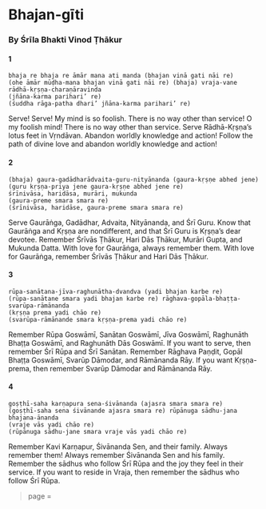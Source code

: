 # Bhajan-gīti

### By Śrīla Bhakti Vinod Ṭhākur

#### 1

    bhaja re bhaja re āmār mana ati manda (bhajan vinā gati nāi re)
    (ohe āmār mūḍha-mana bhajan vinā gati nāi re) (bhaja) vraja-vane rādhā-kṛṣṇa-charaṇāravinda
    (jñāna-karma parihari’ re)
    (śuddha rāga-patha dhari’ jñāna-karma parihari’ re)

Serve! Serve! My mind is so foolish. There is no way other than service! O my foolish mind! There is no way other than service. Serve Rādhā-Kṛṣṇa’s lotus feet in Vṛndāvan. Abandon worldly knowledge and action! Follow the path of divine love and abandon worldly knowledge and action!

#### 2

    (bhaja) gaura-gadādharādvaita-guru-nityānanda (gaura-kṛṣṇe abhed jene)
    (guru kṛṣṇa-priya jene gaura-kṛṣṇe abhed jene re)
    śrīnivāsa, haridāsa, murāri, mukunda
    (gaura-preme smara smara re)
    (śrīnivāsa, haridāse, gaura-preme smara smara re)

Serve Gaurāṅga, Gadādhar, Advaita, Nityānanda, and Śrī Guru. Know that Gaurāṅga and Kṛṣṇa are nondifferent, and that Śrī Guru is Kṛṣṇa’s dear devotee. Remember Śrīvās Ṭhākur, Hari Dās Ṭhākur, Murāri Gupta, and Mukunda Datta. With love for Gaurāṅga, always remember them. With love for Gaurāṅga, remember Śrīvās Ṭhākur and Hari Dās Ṭhākur.

#### 3

    rūpa-sanātana-jīva-raghunātha-dvandva (yadi bhajan karbe re)
    (rūpa-sanātane smara yadi bhajan karbe re) rāghava-gopāla-bhaṭṭa-svarūpa-rāmānanda
    (kṛṣṇa prema yadi chāo re)
    (svarūpa-rāmānande smara kṛṣṇa-prema yadi chāo re)

Remember Rūpa Goswāmī, Sanātan Goswāmī, Jīva Goswāmī, Raghunāth Bhaṭṭa Goswāmī, and Raghunāth Dās Goswāmī. If you want to serve, then remember Śrī Rūpa and Śrī Sanātan. Remember Rāghava Paṇḍit, Gopāl Bhaṭṭa Goswāmī, Svarūp Dāmodar, and Rāmānanda Rāy. If you want Kṛṣṇa-prema, then remember Svarūp Dāmodar and Rāmānanda Rāy.

#### 4

    goṣṭhī-saha karṇapura sena-śivānanda (ajasra smara smara re)
    (goṣṭhī-saha sena śivānande ajasra smara re) rūpānuga sādhu-jana bhajana-ānanda
    (vraje vās yadi chāo re)
    (rūpānuga sādhu-jane smara vraje vās yadi chāo re)

Remember Kavi Karṇapur, Śivānanda Sen, and their family. Always remember them! Always remember Śivānanda Sen and his family. Remember the sādhus who follow Śrī Rūpa and the joy they feel in their service. If you want to reside in Vraja, then remember the sādhus who follow Śrī Rūpa.


> page = 
